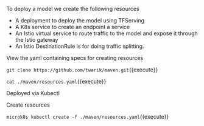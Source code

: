 To deploy a model we create the following resources
- A deployment to deploy the model using TFServing
- A K8s service to create an endpoint a service
- An Istio virtual service to route traffic to the model and expose it through the Istio gateway
- An Istio DestinationRule is for doing traffic splitting.

View the yaml containing specs for creating resources

`git clone https://github.com/twarik/maven.git`{{execute}}

`cat ./maven/resources.yaml`{{execute}}

Deployed via Kubectl

Create resources

`microk8s kubectl create -f ./maven/resources.yaml`{{execute}}
